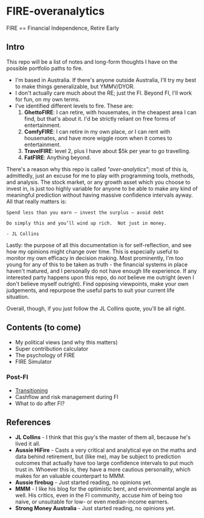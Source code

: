 # FIRE-overanalytics

FIRE == Financial Independence, Retire Early

## Intro

This repo will be a list of notes and long-form thoughts I have on the possible portfolio paths to fire. 

* I'm based in Australia. If there's anyone outside Australia, I'll try my best to make things generalizable, but YMMV/DYOR. 
* I don't actually care much about the RE; just the FI. Beyond FI, I'll work for fun, on my own terms. 
* I've identified different levels to fire. These are:
  1. **GhettoFIRE**: I can retire, with housemates, in the cheapest area I can find, but that's about it. I'd be strictly reliant on free forms of entertainment. 
  2. **ComfyFIRE**: I can retire in my own place, *or* I can rent with housemates, and have more wiggle room when it comes to entertainment. 
  3. **TravelFIRE**: level 2, plus I have about $5k per year to go travelling. 
  4. **FatFIRE**: Anything beyond. 
  
There's a reason why this repo is called *"over-analytics"*; most of this is, admittedly, just an excuse for me to play with programming tools, methods, and analysis. The stock market, or any growth asset which you choose to invest in, is just too highly variable for anyone to be able to make any kind of meaningful prediction without having massive confidence intervals ayway. All that really matters is:

```
Spend less than you earn – invest the surplus – avoid debt

Do simply this and you’ll wind up rich.  Not just in money.

- JL Collins
```

Lastly: the purpose of all this documentation is for self-reflection, and see how my opinions might change over time. This is especially useful to monitor my own efficacy in decision making. Most prominently, I'm too young for any of this to be taken as truth - the financial systems in place haven't matured, and I personally do not have enough life experience. If any interested party happens upon this repo, do *not* believe me outright (even I don't believe myself outright). Find opposing viewpoints, make your own judgements, and repurpose the useful parts to suit your current life situation. 

Overall, though, if you just follow the JL Collins quote, you'll be all right. 

## Contents (to come)

* My political views (and why this matters)
* Super contribution calculator
* The psychology of FIRE
* FIRE Simulator

### Post-FI
* [Transitioning](https://github.com/Don86/fire-overanalytics/blob/master/transitioning.md)
* Cashflow and risk management during FI
* What to do after FI?

## References

* **JL Collins** - I think that this guy's the master of them all, because he's lived it all. 
* **Aussie HiFire** - Casts a very critical and analytical eye on the maths and data behind retirement, but (like me), may be subject to prediction outcomes that actually have too large confidence intervals to put much trust in. Whoever this is, they have a more cautious personality, which makes for an valuable counterpart to MMM. 
* **Aussie firebug** - Just started reading, no opinions yet. 
* **MMM** - I like his blog for the optimistic bent, and environmental angle as well. His critics, even in the FI community, accuse him of being too naive, or unsuitable for low- or even median-income earners. 
* **Strong Money Australia** - Just started reading, no opinions yet. 
